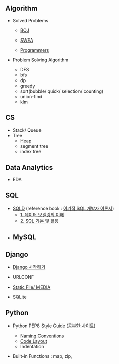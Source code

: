 ## Algorithm

- Solved Problems
  
  - [BOJ](https://github.com/jiyooniverse/TIL/tree/master/algorithm-problems/BOJ)
  
  - [SWEA](https://github.com/jiyooniverse/TIL/tree/master/algorithm-problems/SWEA)
  
  - [Programmers](https://github.com/jiyooniverse/TIL/tree/master/algorithm-problems/PROGRAMMERS)
  
    
  
- Problem Solving Algorithm
  - DFS
  - bfs
  - dp
  - greedy
  - sort(bubble/ quick/ selection/ counting)
  - union-find
  - klm
  
  

## CS

- Stack/ Queue
- Tree
  - Heap
  - segment tree
  - index tree



## Data Analytics

- EDA



## SQL

- [SQLD](https://www.dataq.or.kr/www/sub/a_04.do) (reference book : [이기적 SQL 개발자 이론서](http://www.kyobobook.co.kr/product/detailViewKor.laf?ejkGb=KOR&barcode=9788931462692))
  - [1. 데이터 모델링의 이해](https://github.com/jiyooniverse/TIL/blob/master/sql/sqld/1.%20%EB%8D%B0%EC%9D%B4%ED%84%B0%20%EB%AA%A8%EB%8D%B8%EB%A7%81%EC%9D%98%20%EC%9D%B4%ED%95%B4.md)
  - [2\. SQL 기본 및 활용](https://github.com/jiyooniverse/TIL/blob/master/sql/sqld/2.%20SQL%20%EA%B8%B0%EB%B3%B8%20%EB%B0%8F%20%ED%99%9C%EC%9A%A9.md)
- MySQL
  -    



## Django

- [Django 시작하기](https://github.com/jiyooniverse/TIL/blob/master/django/Django_%EC%8B%9C%EC%9E%91%ED%95%98%EA%B8%B0.md)

- URLCONF
- [Static File/ MEDIA](https://github.com/jiyooniverse/TIL/blob/master/django/Static_Media.md)
- SQLite





## Python

- Python PEP8 Style Guide ([공부한 사이트](https://realpython.com/python-pep8/))
  - [Naming Conventions](https://github.com/jiyooniverse/TIL/blob/master/python/Naming_Conventions.md)
  - [Code Layout](https://github.com/jiyooniverse/TIL/blob/master/python/Code_Layout.md)
  - Indentation

- Built-in Functions : map, zip, 
